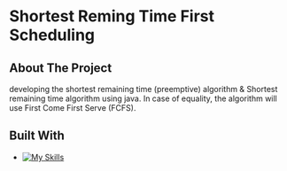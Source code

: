 # Shortest Reming Time First Scheduling

<!-- introduction -->
## About The Project

developing the shortest remaining time (preemptive) algorithm & Shortest remaining time algorithm using java. In case of equality, the algorithm will use First Come First Serve (FCFS).

<!-- technology -->
## Built With

* [![My Skills](https://skills.thijs.gg/icons?i=java)](https://skills.thijs.gg)
